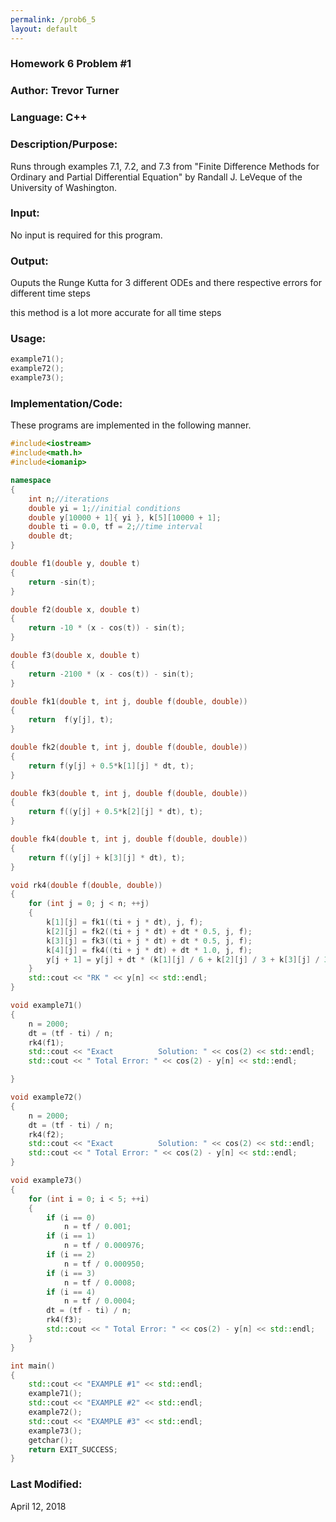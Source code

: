 ```yaml
---
permalink: /prob6_5
layout: default
---
```


### Homework 6 Problem #1
### Author: Trevor Turner
### Language: C++

### Description/Purpose: 
Runs through examples 7.1, 7.2, and 7.3 from "Finite Difference Methods for Ordinary and Partial Differential Equation" 
by Randall J. LeVeque of the University of Washington.

### Input:
No input is required for this program.

### Output: 
Ouputs the Runge Kutta for 3 different ODEs and there respective errors for different time steps

this method is a lot more accurate for all time steps

### Usage:

```c++
example71();
example72();
example73();
```

### Implementation/Code:
These programs are implemented in the following manner. 

```c++
#include<iostream>
#include<math.h>
#include<iomanip>

namespace
{
	int n;//iterations
	double yi = 1;//initial conditions
	double y[10000 + 1]{ yi }, k[5][10000 + 1];
	double ti = 0.0, tf = 2;//time interval
	double dt;
}

double f1(double y, double t)
{
	return -sin(t);
}

double f2(double x, double t)
{
	return -10 * (x - cos(t)) - sin(t);
}

double f3(double x, double t)
{
	return -2100 * (x - cos(t)) - sin(t);
}

double fk1(double t, int j, double f(double, double))
{
	return  f(y[j], t);
}

double fk2(double t, int j, double f(double, double))
{
	return f(y[j] + 0.5*k[1][j] * dt, t);
}

double fk3(double t, int j, double f(double, double))
{
	return f((y[j] + 0.5*k[2][j] * dt), t);
}

double fk4(double t, int j, double f(double, double))
{
	return f((y[j] + k[3][j] * dt), t);
}

void rk4(double f(double, double))
{
	for (int j = 0; j < n; ++j)
	{
		k[1][j] = fk1((ti + j * dt), j, f);
		k[2][j] = fk2((ti + j * dt) + dt * 0.5, j, f);
		k[3][j] = fk3((ti + j * dt) + dt * 0.5, j, f);
		k[4][j] = fk4((ti + j * dt) + dt * 1.0, j, f);
		y[j + 1] = y[j] + dt * (k[1][j] / 6 + k[2][j] / 3 + k[3][j] / 3 + k[4][j] / 6);
	}
	std::cout << "RK " << y[n] << std::endl;
}

void example71()
{
	n = 2000;
	dt = (tf - ti) / n;
	rk4(f1);
	std::cout << "Exact          Solution: " << cos(2) << std::endl;
	std::cout << " Total Error: " << cos(2) - y[n] << std::endl;

}

void example72()
{
	n = 2000;
	dt = (tf - ti) / n;
	rk4(f2);
	std::cout << "Exact          Solution: " << cos(2) << std::endl;
	std::cout << " Total Error: " << cos(2) - y[n] << std::endl;
}

void example73()
{
	for (int i = 0; i < 5; ++i)
	{
		if (i == 0)
			n = tf / 0.001;
		if (i == 1)
			n = tf / 0.000976;
		if (i == 2)
			n = tf / 0.000950;
		if (i == 3)
			n = tf / 0.0008;
		if (i == 4)
			n = tf / 0.0004;
		dt = (tf - ti) / n;
		rk4(f3);
		std::cout << " Total Error: " << cos(2) - y[n] << std::endl;
	}
}

int main()
{
	std::cout << "EXAMPLE #1" << std::endl;
	example71();
	std::cout << "EXAMPLE #2" << std::endl;
	example72();
	std::cout << "EXAMPLE #3" << std::endl;
	example73();
	getchar();
	return EXIT_SUCCESS;
}
```


### Last Modified:
April 12, 2018
